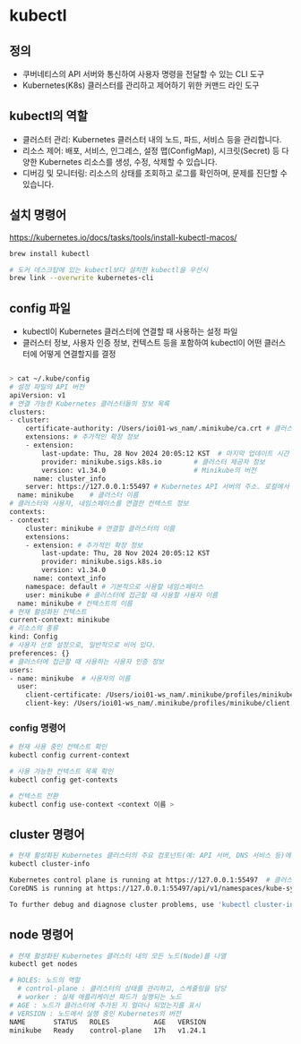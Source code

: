 # kubectl

## 정의
- 쿠버네티스의 API 서버와 통신하여 사용자 명령을 전달할 수 있는 CLI 도구
- Kubernetes(K8s) 클러스터를 관리하고 제어하기 위한 커맨드 라인 도구

## kubectl의 역할

-	클러스터 관리: Kubernetes 클러스터 내의 노드, 파드, 서비스 등을 관리합니다.
-	리소스 제어: 배포, 서비스, 인그레스, 설정 맵(ConfigMap), 시크릿(Secret) 등 다양한 Kubernetes 리소스를 생성, 수정, 삭제할 수 있습니다.
-	디버깅 및 모니터링: 리소스의 상태를 조회하고 로그를 확인하며, 문제를 진단할 수 있습니다.

## 설치 명령어
https://kubernetes.io/docs/tasks/tools/install-kubectl-macos/

```sh
brew install kubectl

# 도커 데스크탑에 있는 kubectl보다 설치한 kubectl을 우선시
brew link --overwrite kubernetes-cli
```

## config 파일
- kubectl이 Kubernetes 클러스터에 연결할 때 사용하는 설정 파일
- 클러스터 정보, 사용자 인증 정보, 컨텍스트 등을 포함하여 kubectl이 어떤 클러스터에 어떻게 연결할지를 결정

```sh

> cat ~/.kube/config
# 설정 파일의 API 버전
apiVersion: v1
# 연결 가능한 Kubernetes 클러스터들의 정보 목록
clusters:
- cluster:
    certificate-authority: /Users/ioi01-ws_nam/.minikube/ca.crt # 클러스터 인증에 사용되는 CA 인증서 경로
    extensions: # 추가적인 확장 정보
    - extension:
        last-update: Thu, 28 Nov 2024 20:05:12 KST  # 마지막 업데이트 시간
        provider: minikube.sigs.k8s.io        # 클러스터 제공자 정보
        version: v1.34.0                      # Minikube의 버전
      name: cluster_info
    server: https://127.0.0.1:55497 # Kubernetes API 서버의 주소. 로컬에서 실행 중인 Minikube 클러스터
  name: minikube    # 클러스터 이름
# 클러스터와 사용자, 네임스페이스를 연결한 컨텍스트 정보
contexts:
- context:
    cluster: minikube # 연결할 클러스터의 이름
    extensions:
    - extension: # 추가적인 확장 정보
        last-update: Thu, 28 Nov 2024 20:05:12 KST
        provider: minikube.sigs.k8s.io
        version: v1.34.0
      name: context_info
    namespace: default # 기본적으로 사용할 네임스페이스
    user: minikube # 클러스터에 접근할 때 사용할 사용자 이름
  name: minikube # 컨텍스트의 이름
# 현재 활성화된 컨텍스트
current-context: minikube
# 리소스의 종류
kind: Config
# 사용자 선호 설정으로, 일반적으로 비어 있다.
preferences: {}
# 클러스터에 접근할 때 사용하는 사용자 인증 정보
users:
- name: minikube  # 사용자의 이름
  user:
    client-certificate: /Users/ioi01-ws_nam/.minikube/profiles/minikube/client.crt # 클라이언트 인증서의 경로
    client-key: /Users/ioi01-ws_nam/.minikube/profiles/minikube/client.key         # 클라이언트 키 파일의 경로
```
### config 명령어
```sh
# 현재 사용 중인 컨텍스트 확인
kubectl config current-context

# 사용 가능한 컨텍스트 목록 확인
kubectl config get-contexts

# 컨텍스트 전환
kubectl config use-context <context 이름 >
```

## cluster 명령어

```sh
# 현재 활성화된 Kubernetes 클러스터의 주요 컴포넌트(예: API 서버, DNS 서비스 등)에 대한 정보를 제공
kubectl cluster-info

Kubernetes control plane is running at https://127.0.0.1:55497  # 클러스터의 API 서버가 실행되고 있는 주소
CoreDNS is running at https://127.0.0.1:55497/api/v1/namespaces/kube-system/services/kube-dns:dns/proxy # 클러스터 내에서 DNS 서비스를 제공하는 CoreDNS가 실행되고 있는 주소

To further debug and diagnose cluster problems, use 'kubectl cluster-info dump'.
```

## node 명령어
```sh
# 현재 활성화된 Kubernetes 클러스터 내의 모든 노드(Node)를 나열
kubectl get nodes

# ROLES: 노드의 역할
  # control-plane : 클러스터의 상태를 관리하고, 스케줄링을 담당
  # worker : 실제 애플리케이션 파드가 실행되는 노드
# AGE : 노드가 클러스터에 추가된 지 얼마나 되었는지를 표시
# VERSION : 노드에서 실행 중인 Kubernetes의 버전
NAME       STATUS   ROLES           AGE   VERSION
minikube   Ready    control-plane   17h   v1.24.1
```